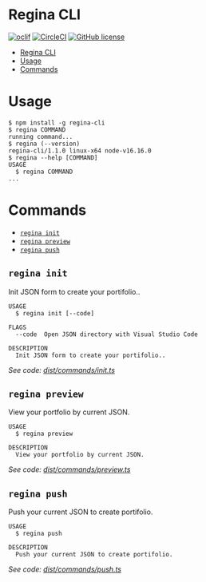# Regina CLI

[![oclif](https://img.shields.io/badge/cli-oclif-brightgreen.svg)](https://oclif.io)
[![CircleCI](https://circleci.com/gh/oclif/hello-world/tree/main.svg?style=shield)](https://circleci.com/gh/oclif/hello-world/tree/main)
[![GitHub license](https://img.shields.io/github/license/oclif/hello-world)](https://github.com/oclif/hello-world/blob/main/LICENSE)

<!-- toc -->
* [Regina CLI](#regina-cli)
* [Usage](#usage)
* [Commands](#commands)
<!-- tocstop -->

# Usage

<!-- usage -->
```sh-session
$ npm install -g regina-cli
$ regina COMMAND
running command...
$ regina (--version)
regina-cli/1.1.0 linux-x64 node-v16.16.0
$ regina --help [COMMAND]
USAGE
  $ regina COMMAND
...
```
<!-- usagestop -->

# Commands

<!-- commands -->
* [`regina init`](#regina-init)
* [`regina preview`](#regina-preview)
* [`regina push`](#regina-push)

## `regina init`

Init JSON form to create your portifolio..

```
USAGE
  $ regina init [--code]

FLAGS
  --code  Open JSON directory with Visual Studio Code

DESCRIPTION
  Init JSON form to create your portifolio..
```

_See code: [dist/commands/init.ts](https://github.com/davi-canuto/regina-cli/blob/v1.1.0/dist/commands/init.ts)_

## `regina preview`

View your portfolio by current JSON.

```
USAGE
  $ regina preview

DESCRIPTION
  View your portfolio by current JSON.
```

_See code: [dist/commands/preview.ts](https://github.com/davi-canuto/regina-cli/blob/v1.1.0/dist/commands/preview.ts)_

## `regina push`

Push your current JSON to create portifolio.

```
USAGE
  $ regina push

DESCRIPTION
  Push your current JSON to create portifolio.
```

_See code: [dist/commands/push.ts](https://github.com/davi-canuto/regina-cli/blob/v1.1.0/dist/commands/push.ts)_
<!-- commandsstop -->
